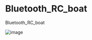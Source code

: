 # Bluetooth_RC_boat
Bluetooth_RC_boat

![image](https://user-images.githubusercontent.com/47591345/61474247-31c19d80-a9c3-11e9-80f5-179e19a29ea5.png)
